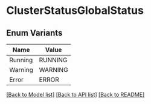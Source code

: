 # ClusterStatusGlobalStatus

## Enum Variants

| Name | Value |
|---- | -----|
| Running | RUNNING |
| Warning | WARNING |
| Error | ERROR |


[[Back to Model list]](../README.md#documentation-for-models) [[Back to API list]](../README.md#documentation-for-api-endpoints) [[Back to README]](../README.md)


